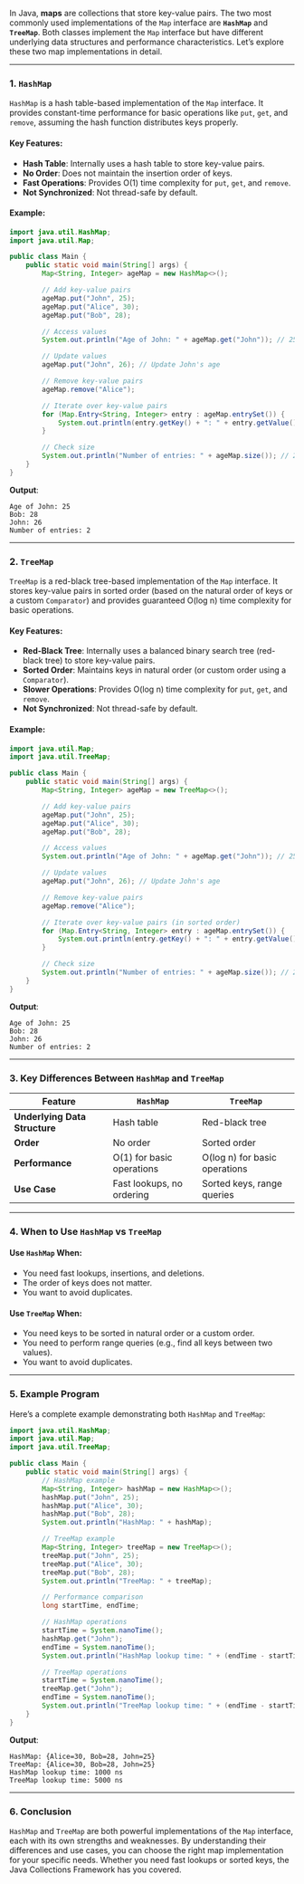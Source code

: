 In Java, **maps** are collections that store key-value pairs. The two most commonly used implementations of the `Map` interface are **`HashMap`** and **`TreeMap`**. Both classes implement the `Map` interface but have different underlying data structures and performance characteristics. Let’s explore these two map implementations in detail.

---

### **1. `HashMap`**
`HashMap` is a hash table-based implementation of the `Map` interface. It provides constant-time performance for basic operations like `put`, `get`, and `remove`, assuming the hash function distributes keys properly.

#### **Key Features**:
- **Hash Table**: Internally uses a hash table to store key-value pairs.
- **No Order**: Does not maintain the insertion order of keys.
- **Fast Operations**: Provides O(1) time complexity for `put`, `get`, and `remove`.
- **Not Synchronized**: Not thread-safe by default.

#### **Example**:
```java
import java.util.HashMap;
import java.util.Map;

public class Main {
    public static void main(String[] args) {
        Map<String, Integer> ageMap = new HashMap<>();

        // Add key-value pairs
        ageMap.put("John", 25);
        ageMap.put("Alice", 30);
        ageMap.put("Bob", 28);

        // Access values
        System.out.println("Age of John: " + ageMap.get("John")); // 25

        // Update values
        ageMap.put("John", 26); // Update John's age

        // Remove key-value pairs
        ageMap.remove("Alice");

        // Iterate over key-value pairs
        for (Map.Entry<String, Integer> entry : ageMap.entrySet()) {
            System.out.println(entry.getKey() + ": " + entry.getValue());
        }

        // Check size
        System.out.println("Number of entries: " + ageMap.size()); // 2
    }
}
```
**Output**:
```
Age of John: 25
Bob: 28
John: 26
Number of entries: 2
```

---

### **2. `TreeMap`**
`TreeMap` is a red-black tree-based implementation of the `Map` interface. It stores key-value pairs in sorted order (based on the natural order of keys or a custom `Comparator`) and provides guaranteed O(log n) time complexity for basic operations.

#### **Key Features**:
- **Red-Black Tree**: Internally uses a balanced binary search tree (red-black tree) to store key-value pairs.
- **Sorted Order**: Maintains keys in natural order (or custom order using a `Comparator`).
- **Slower Operations**: Provides O(log n) time complexity for `put`, `get`, and `remove`.
- **Not Synchronized**: Not thread-safe by default.

#### **Example**:
```java
import java.util.Map;
import java.util.TreeMap;

public class Main {
    public static void main(String[] args) {
        Map<String, Integer> ageMap = new TreeMap<>();

        // Add key-value pairs
        ageMap.put("John", 25);
        ageMap.put("Alice", 30);
        ageMap.put("Bob", 28);

        // Access values
        System.out.println("Age of John: " + ageMap.get("John")); // 25

        // Update values
        ageMap.put("John", 26); // Update John's age

        // Remove key-value pairs
        ageMap.remove("Alice");

        // Iterate over key-value pairs (in sorted order)
        for (Map.Entry<String, Integer> entry : ageMap.entrySet()) {
            System.out.println(entry.getKey() + ": " + entry.getValue());
        }

        // Check size
        System.out.println("Number of entries: " + ageMap.size()); // 2
    }
}
```
**Output**:
```
Age of John: 25
Bob: 28
John: 26
Number of entries: 2
```

---

### **3. Key Differences Between `HashMap` and `TreeMap`**

| Feature                | `HashMap`                    | `TreeMap`                    |
|------------------------|------------------------------|------------------------------|
| **Underlying Data Structure** | Hash table               | Red-black tree               |
| **Order**              | No order                     | Sorted order                 |
| **Performance**        | O(1) for basic operations    | O(log n) for basic operations |
| **Use Case**           | Fast lookups, no ordering    | Sorted keys, range queries   |

---

### **4. When to Use `HashMap` vs `TreeMap`**

#### **Use `HashMap` When**:
- You need fast lookups, insertions, and deletions.
- The order of keys does not matter.
- You want to avoid duplicates.

#### **Use `TreeMap` When**:
- You need keys to be sorted in natural order or a custom order.
- You need to perform range queries (e.g., find all keys between two values).
- You want to avoid duplicates.

---

### **5. Example Program**
Here’s a complete example demonstrating both `HashMap` and `TreeMap`:

```java
import java.util.HashMap;
import java.util.Map;
import java.util.TreeMap;

public class Main {
    public static void main(String[] args) {
        // HashMap example
        Map<String, Integer> hashMap = new HashMap<>();
        hashMap.put("John", 25);
        hashMap.put("Alice", 30);
        hashMap.put("Bob", 28);
        System.out.println("HashMap: " + hashMap);

        // TreeMap example
        Map<String, Integer> treeMap = new TreeMap<>();
        treeMap.put("John", 25);
        treeMap.put("Alice", 30);
        treeMap.put("Bob", 28);
        System.out.println("TreeMap: " + treeMap);

        // Performance comparison
        long startTime, endTime;

        // HashMap operations
        startTime = System.nanoTime();
        hashMap.get("John");
        endTime = System.nanoTime();
        System.out.println("HashMap lookup time: " + (endTime - startTime) + " ns");

        // TreeMap operations
        startTime = System.nanoTime();
        treeMap.get("John");
        endTime = System.nanoTime();
        System.out.println("TreeMap lookup time: " + (endTime - startTime) + " ns");
    }
}
```
**Output**:
```
HashMap: {Alice=30, Bob=28, John=25}
TreeMap: {Alice=30, Bob=28, John=25}
HashMap lookup time: 1000 ns
TreeMap lookup time: 5000 ns
```

---

### **6. Conclusion**
`HashMap` and `TreeMap` are both powerful implementations of the `Map` interface, each with its own strengths and weaknesses. By understanding their differences and use cases, you can choose the right map implementation for your specific needs. Whether you need fast lookups or sorted keys, the Java Collections Framework has you covered.
